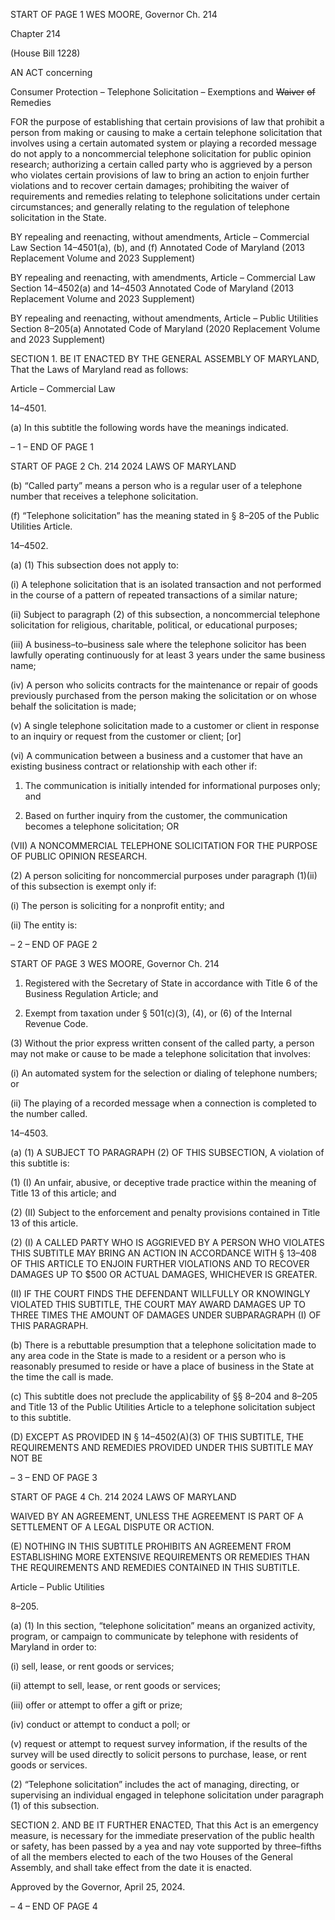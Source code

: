 START OF PAGE 1
WES MOORE, Governor Ch. 214

Chapter 214

(House Bill 1228)

AN ACT concerning

Consumer Protection – Telephone Solicitation – Exemptions and ~~Waiver~~ ~~of~~
Remedies

FOR the purpose of establishing that certain provisions of law that prohibit a person from
making or causing to make a certain telephone solicitation that involves using a
certain automated system or playing a recorded message do not apply to a
noncommercial telephone solicitation for public opinion research; authorizing a
certain called party who is aggrieved by a person who violates certain provisions of
law to bring an action to enjoin further violations and to recover certain damages;
prohibiting the waiver of requirements and remedies relating to telephone
solicitations under certain circumstances; and generally relating to the regulation of
telephone solicitation in the State.

BY repealing and reenacting, without amendments,
Article – Commercial Law
Section 14–4501(a), (b), and (f)
Annotated Code of Maryland
(2013 Replacement Volume and 2023 Supplement)

BY repealing and reenacting, with amendments,
Article – Commercial Law
Section 14–4502(a) and 14–4503
Annotated Code of Maryland
(2013 Replacement Volume and 2023 Supplement)

BY repealing and reenacting, without amendments,
Article – Public Utilities
Section 8–205(a)
Annotated Code of Maryland
(2020 Replacement Volume and 2023 Supplement)

SECTION 1. BE IT ENACTED BY THE GENERAL ASSEMBLY OF MARYLAND,
That the Laws of Maryland read as follows:

Article – Commercial Law

14–4501.

(a) In this subtitle the following words have the meanings indicated.

– 1 –
END OF PAGE 1

START OF PAGE 2
Ch. 214 2024 LAWS OF MARYLAND

(b) “Called party” means a person who is a regular user of a telephone number
that receives a telephone solicitation.

(f) “Telephone solicitation” has the meaning stated in § 8–205 of the Public
Utilities Article.

14–4502.

(a) (1) This subsection does not apply to:

(i) A telephone solicitation that is an isolated transaction and not
performed in the course of a pattern of repeated transactions of a similar nature;

(ii) Subject to paragraph (2) of this subsection, a noncommercial
telephone solicitation for religious, charitable, political, or educational purposes;

(iii) A business–to–business sale where the telephone solicitor has
been lawfully operating continuously for at least 3 years under the same business name;

(iv) A person who solicits contracts for the maintenance or repair of
goods previously purchased from the person making the solicitation or on whose behalf the
solicitation is made;

(v) A single telephone solicitation made to a customer or client in
response to an inquiry or request from the customer or client; [or]

(vi) A communication between a business and a customer that have
an existing business contract or relationship with each other if:

1. The communication is initially intended for informational
purposes only; and

2. Based on further inquiry from the customer, the
communication becomes a telephone solicitation; OR

(VII) A NONCOMMERCIAL TELEPHONE SOLICITATION FOR THE
PURPOSE OF PUBLIC OPINION RESEARCH.

(2) A person soliciting for noncommercial purposes under paragraph (1)(ii)
of this subsection is exempt only if:

(i) The person is soliciting for a nonprofit entity; and

(ii) The entity is:

– 2 –
END OF PAGE 2

START OF PAGE 3
WES MOORE, Governor Ch. 214

1. Registered with the Secretary of State in accordance with
Title 6 of the Business Regulation Article; and

2. Exempt from taxation under § 501(c)(3), (4), or (6) of the
Internal Revenue Code.

(3) Without the prior express written consent of the called party, a person
may not make or cause to be made a telephone solicitation that involves:

(i) An automated system for the selection or dialing of telephone
numbers; or

(ii) The playing of a recorded message when a connection is
completed to the number called.

14–4503.

(a) (1) A SUBJECT TO PARAGRAPH (2) OF THIS SUBSECTION, A violation of
this subtitle is:

(1) (I) An unfair, abusive, or deceptive trade practice within the
meaning of Title 13 of this article; and

(2) (II) Subject to the enforcement and penalty provisions contained in
Title 13 of this article.

(2) (I) A CALLED PARTY WHO IS AGGRIEVED BY A PERSON WHO
VIOLATES THIS SUBTITLE MAY BRING AN ACTION IN ACCORDANCE WITH § 13–408 OF
THIS ARTICLE TO ENJOIN FURTHER VIOLATIONS AND TO RECOVER DAMAGES UP TO
$500 OR ACTUAL DAMAGES, WHICHEVER IS GREATER.

(II) IF THE COURT FINDS THE DEFENDANT WILLFULLY OR
KNOWINGLY VIOLATED THIS SUBTITLE, THE COURT MAY AWARD DAMAGES UP TO
THREE TIMES THE AMOUNT OF DAMAGES UNDER SUBPARAGRAPH (I) OF THIS
PARAGRAPH.

(b) There is a rebuttable presumption that a telephone solicitation made to any
area code in the State is made to a resident or a person who is reasonably presumed to
reside or have a place of business in the State at the time the call is made.

(c) This subtitle does not preclude the applicability of §§ 8–204 and 8–205 and
Title 13 of the Public Utilities Article to a telephone solicitation subject to this subtitle.

(D) EXCEPT AS PROVIDED IN § 14–4502(A)(3) OF THIS SUBTITLE, THE
REQUIREMENTS AND REMEDIES PROVIDED UNDER THIS SUBTITLE MAY NOT BE

– 3 –
END OF PAGE 3

START OF PAGE 4
Ch. 214 2024 LAWS OF MARYLAND

WAIVED BY AN AGREEMENT, UNLESS THE AGREEMENT IS PART OF A SETTLEMENT
OF A LEGAL DISPUTE OR ACTION.

(E) NOTHING IN THIS SUBTITLE PROHIBITS AN AGREEMENT FROM
ESTABLISHING MORE EXTENSIVE REQUIREMENTS OR REMEDIES THAN THE
REQUIREMENTS AND REMEDIES CONTAINED IN THIS SUBTITLE.

Article – Public Utilities

8–205.

(a) (1) In this section, “telephone solicitation” means an organized activity,
program, or campaign to communicate by telephone with residents of Maryland in order to:

(i) sell, lease, or rent goods or services;

(ii) attempt to sell, lease, or rent goods or services;

(iii) offer or attempt to offer a gift or prize;

(iv) conduct or attempt to conduct a poll; or

(v) request or attempt to request survey information, if the results
of the survey will be used directly to solicit persons to purchase, lease, or rent goods or
services.

(2) “Telephone solicitation” includes the act of managing, directing, or
supervising an individual engaged in telephone solicitation under paragraph (1) of this
subsection.

SECTION 2. AND BE IT FURTHER ENACTED, That this Act is an emergency
measure, is necessary for the immediate preservation of the public health or safety, has
been passed by a yea and nay vote supported by three–fifths of all the members elected to
each of the two Houses of the General Assembly, and shall take effect from the date it is
enacted.

Approved by the Governor, April 25, 2024.

– 4 –
END OF PAGE 4